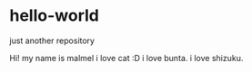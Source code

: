 # hello-world
just another repository

Hi! my name is malmel
i love cat :D
i love bunta.
i love shizuku.
